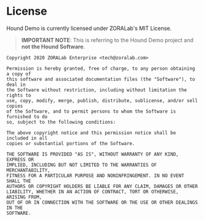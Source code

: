 <!--
+++
date = "2020-05-14T11:27:49+08:00"
title = "License"
description = """
This section is about Hound Demo (not Hound software) license for those who
are interested.
"""
keywords = ["license"]
authors = ["ZORALab Team"]
draft = false
type = ""
layout = "single"
# thumbnailURL = "#"

[menu.main]
parent = "About"
# name = "License"
weight = 1
+++
-->

# License
Hound Demo is currently licensed under ZORALab's MIT License.

> **IMPORTANT NOTE**:
> This is referring to the Hound Demo project and **not the Hound Software**.

```
Copyright 2020 ZORALab Enterprise <tech@zoralab.com>

Permission is hereby granted, free of charge, to any person obtaining a copy of
this software and associated documentation files (the "Software"), to deal in
the Software without restriction, including without limitation the rights to
use, copy, modify, merge, publish, distribute, sublicense, and/or sell copies
of the Software, and to permit persons to whom the Software is furnished to do
so, subject to the following conditions:

The above copyright notice and this permission notice shall be included in all
copies or substantial portions of the Software.

THE SOFTWARE IS PROVIDED "AS IS", WITHOUT WARRANTY OF ANY KIND, EXPRESS OR
IMPLIED, INCLUDING BUT NOT LIMITED TO THE WARRANTIES OF MERCHANTABILITY,
FITNESS FOR A PARTICULAR PURPOSE AND NONINFRINGEMENT. IN NO EVENT SHALL THE
AUTHORS OR COPYRIGHT HOLDERS BE LIABLE FOR ANY CLAIM, DAMAGES OR OTHER
LIABILITY, WHETHER IN AN ACTION OF CONTRACT, TORT OR OTHERWISE, ARISING FROM,
OUT OF OR IN CONNECTION WITH THE SOFTWARE OR THE USE OR OTHER DEALINGS IN THE
SOFTWARE.
```
